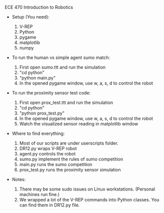 ECE 470 Introduction to Robotics

- Setup (You need):
  1. V-REP
  2. Python
  3. pygame
  4. matplotlib
  5. numpy

- To run the human vs simple agent sumo match:
  1. First open sumo.ttt and run the simulation
  2. "cd python"
  3. "python main.py"
  4. In the opened pygame window, use w, a, s, d to control the robot

- To run the proximity sensor test code:
  1. First open prox_test.ttt and run the simulation
  2. "cd python"
  3. "python prox_test.py"
  4. In the opened pygame window, use w, a, s, d to control the robot
  5. Watch the visualized sensor reading in matplotlib window

- Where to find everything:
  1. Most of our scripts are under userscripts folder.
  2. DR12.py wraps V-REP robot
  3. agent.py controls the robot
  4. sumo.py implement the rules of sumo competition
  5. main.py runs the sumo competition
  6. prox_test.py runs the proximity sensor simulation

- Notes:
  1. There may be some sudo issues on Linux workstations. (Personal machines run fine.)
  2. We wrapped a lot of the V-REP commands into Python classes. You can find them in DR12.py file.
